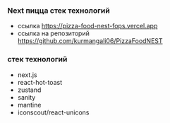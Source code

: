 ### Next пицца стек технологий
- ссылка https://pizza-food-nest-fops.vercel.app
- ссылка на репозиторий https://github.com/kurmangali06/PizzaFoodNEST
### стек технологий
- next.js
- react-hot-toast
- zustand
- sanity
- mantine
- iconscout/react-unicons

